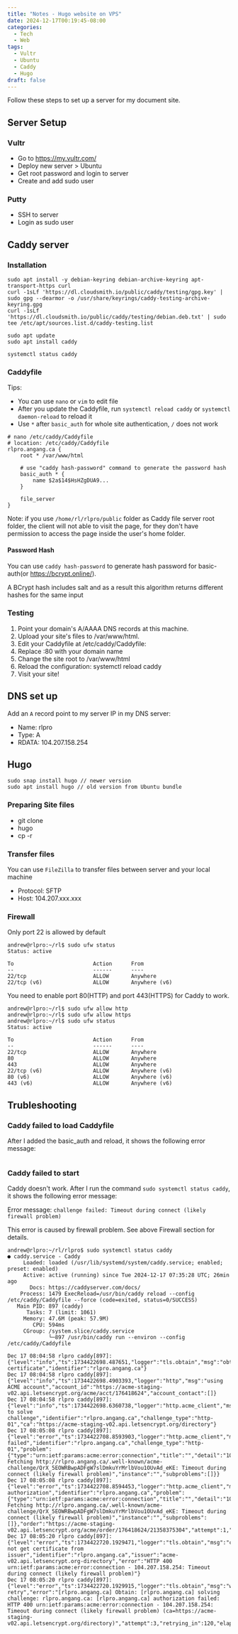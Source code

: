 ```yaml
---
title: "Notes - Hugo website on VPS"
date: 2024-12-17T00:19:45-08:00
categories:
  - Tech
  - Web
tags:
  - Vultr
  - Ubuntu
  - Caddy
  - Hugo
draft: false
---
```


Follow these steps to set up a server for my document site.

## Server Setup
### Vultr
* Go to https://my.vultr.com/
* Deploy new server > Ubuntu
* Get root password and login to server
* Create and add sudo user

### Putty
* SSH to server
* Login as sudo user

## Caddy server
### Installation
```
sudo apt install -y debian-keyring debian-archive-keyring apt-transport-https curl
curl -1sLf 'https://dl.cloudsmith.io/public/caddy/testing/gpg.key' | sudo gpg --dearmor -o /usr/share/keyrings/caddy-testing-archive-keyring.gpg
curl -1sLf 'https://dl.cloudsmith.io/public/caddy/testing/debian.deb.txt' | sudo tee /etc/apt/sources.list.d/caddy-testing.list

sudo apt update
sudo apt install caddy

systemctl status caddy
```
### Caddyfile
Tips: 
* You can use `nano` or `vim` to edit file
* After you update the Caddyfile, run `systemctl reload caddy` or `systemctl daemon-reload` to reload it
* Use `*` after `basic_auth` for whole site authentication, `/` does not work

```
# nano /etc/caddy/Caddyfile
# location: /etc/caddy/Caddyfile
rlpro.angang.ca {
    root * /var/www/html
    
    # use "caddy hash-password" command to generate the password hash
    basic_auth * {
        name $2a$14$HsHZgDUA9...
    }
    
    file_server
}
```

Note: 
if you use `/home/rl/rlpro/public` folder as Caddy file server root folder, 
the client will not able to visit the page, for they don't have permission to access the page inside the user's home folder.

#### Password Hash
You can use `caddy hash-password` to generate hash password for basic-auth(or https://bcrypt.online/).

A BCrypt hash includes salt and as a result this algorithm returns different hashes for the same input

### Testing
1. Point your domain's A/AAAA DNS records at this machine.
2. Upload your site's files to /var/www/html.
3. Edit your Caddyfile at /etc/caddy/Caddyfile:
4. Replace :80 with your domain name
5. Change the site root to /var/www/html
6. Reload the configuration: systemctl reload caddy
7. Visit your site!

## DNS set up
Add an `A` record point to my server IP in my DNS server:
* Name: rlpro
* Type: A
* RDATA: 104.207.158.254

## Hugo
```
sudo snap install hugo // newer version
sudo apt install hugo // old version from Ubuntu bundle
```

### Preparing Site files
* git clone
* hugo
* cp -r

### Transfer files
You can use `FileZilla` to transfer files between server and your local machine

* Protocol: SFTP
* Host: 104.207.xxx.xxx

### Firewall
Only port 22 is allowed by default
```
andrew@rlpro:~/rl$ sudo ufw status
Status: active

To                         Action      From
--                         ------      ----
22/tcp                     ALLOW       Anywhere
22/tcp (v6)                ALLOW       Anywhere (v6)
```

You need to enable port 80(HTTP) and port 443(HTTPS) for Caddy to work.
```
andrew@rlpro:~/rl$ sudo ufw allow http
andrew@rlpro:~/rl$ sudo ufw allow https
andrew@rlpro:~/rl$ sudo ufw status
Status: active

To                         Action      From
--                         ------      ----
22/tcp                     ALLOW       Anywhere
80                         ALLOW       Anywhere
443                        ALLOW       Anywhere
22/tcp (v6)                ALLOW       Anywhere (v6)
80 (v6)                    ALLOW       Anywhere (v6)
443 (v6)                   ALLOW       Anywhere (v6)
```

## Trubleshooting
### Caddy failed to load Caddyfile
After I added the basic_auth and reload, it shows the following error message:
```

```

### Caddy failed to start
Caddy doesn't work. After I run the command `sudo systemctl status caddy`, it shows the following error message:

Error message: `challenge failed: Timeout during connect (likely firewall problem)`

This error is caused by firewall problem. See above Firewall section for details.
```
andrew@rlpro:~/rl/rlpro$ sudo systemctl status caddy
● caddy.service - Caddy
     Loaded: loaded (/usr/lib/systemd/system/caddy.service; enabled; preset: enabled)
     Active: active (running) since Tue 2024-12-17 07:35:28 UTC; 26min ago
       Docs: https://caddyserver.com/docs/
    Process: 1479 ExecReload=/usr/bin/caddy reload --config /etc/caddy/Caddyfile --force (code=exited, status=0/SUCCESS)
   Main PID: 897 (caddy)
      Tasks: 7 (limit: 1061)
     Memory: 47.6M (peak: 57.9M)
        CPU: 594ms
     CGroup: /system.slice/caddy.service
             └─897 /usr/bin/caddy run --environ --config /etc/caddy/Caddyfile

Dec 17 08:04:58 rlpro caddy[897]: {"level":"info","ts":1734422698.487651,"logger":"tls.obtain","msg":"obtaining certificate","identifier":"rlpro.angang.ca"}
Dec 17 08:04:58 rlpro caddy[897]: {"level":"info","ts":1734422698.4903393,"logger":"http","msg":"using ACME account","account_id":"https://acme-staging-v02.api.letsencrypt.org/acme/acct/176418624","account_contact":[]}
Dec 17 08:04:58 rlpro caddy[897]: {"level":"info","ts":1734422698.6360738,"logger":"http.acme_client","msg":"trying to solve challenge","identifier":"rlpro.angang.ca","challenge_type":"http-01","ca":"https://acme-staging-v02.api.letsencrypt.org/directory"}
Dec 17 08:05:08 rlpro caddy[897]: {"level":"error","ts":1734422708.8593903,"logger":"http.acme_client","msg":"challenge failed","identifier":"rlpro.angang.ca","challenge_type":"http-01","problem":{"type":"urn:ietf:params:acme:error:connection","title":"","detail":"104.207.158.254: Fetching http://rlpro.angang.ca/.well-known/acme-challenge/QrX_5EOWRBwpADFgW7slDmkuYrMrlbVou1OUvAd_eKE: Timeout during connect (likely firewall problem)","instance":"","subproblems":[]}}
Dec 17 08:05:08 rlpro caddy[897]: {"level":"error","ts":1734422708.8594453,"logger":"http.acme_client","msg":"validating authorization","identifier":"rlpro.angang.ca","problem":{"type":"urn:ietf:params:acme:error:connection","title":"","detail":"104.207.158.254: Fetching http://rlpro.angang.ca/.well-known/acme-challenge/QrX_5EOWRBwpADFgW7slDmkuYrMrlbVou1OUvAd_eKE: Timeout during connect (likely firewall problem)","instance":"","subproblems":[]},"order":"https://acme-staging-v02.api.letsencrypt.org/acme/order/176418624/21358375304","attempt":1,"max_attempts":3}
Dec 17 08:05:20 rlpro caddy[897]: {"level":"error","ts":1734422720.1929471,"logger":"tls.obtain","msg":"could not get certificate from issuer","identifier":"rlpro.angang.ca","issuer":"acme-v02.api.letsencrypt.org-directory","error":"HTTP 400 urn:ietf:params:acme:error:connection - 104.207.158.254: Timeout during connect (likely firewall problem)"}
Dec 17 08:05:20 rlpro caddy[897]: {"level":"error","ts":1734422720.1929915,"logger":"tls.obtain","msg":"will retry","error":"[rlpro.angang.ca] Obtain: [rlpro.angang.ca] solving challenge: rlpro.angang.ca: [rlpro.angang.ca] authorization failed: HTTP 400 urn:ietf:params:acme:error:connection - 104.207.158.254: Timeout during connect (likely firewall problem) (ca=https://acme-staging-v02.api.letsencrypt.org/directory)","attempt":3,"retrying_in":120,"elapsed":246.333845973,"max_duration":2592000}

```